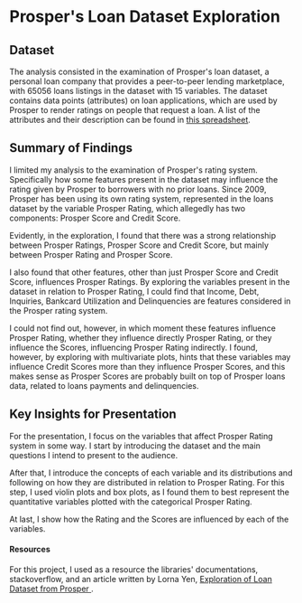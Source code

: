 # Prosper's Loan Dataset Exploration

## Dataset

The analysis consisted in the examination of Prosper's loan dataset, a personal loan company that provides a peer-to-peer lending marketplace, with 65056 loans listings in the dataset with 15 variables. The dataset contains data points (attributes) on loan applications, which are used by Prosper to render ratings on people that request a loan. A list of the attributes and their description can be found in [this spreadsheet](https://docs.google.com/spreadsheets/d/1CC0PIpSdnPfxHKPzGcdtetAHGZBHJrxTfZBJ5cdZtvc/edit?usp=sharing).

## Summary of Findings

I limited my analysis to the examination of Prosper's rating system. Specifically how some features present in the dataset may influence the rating given by Prosper to borrowers with no prior loans. Since 2009, Prosper has been using its own rating system, represented in the loans dataset by the variable Prosper Rating, which allegedly has two components: Prosper Score and Credit Score.

Evidently, in the exploration, I found that there was a strong relationship between Prosper Ratings, Prosper Score and Credit Score, but mainly between Prosper Rating and Prosper Score.

I also found that other features, other than just Prosper Score and Credit Score, influences Prosper Ratings. By exploring the variables present in the dataset in relation to Prosper Rating, I could find that Income, Debt, Inquiries, Bankcard Utilization and Delinquencies are features considered in the Prosper rating system.

I could not find out, however, in which moment these features influence Prosper Rating, whether they influence directly Prosper Rating, or they influence the Scores, influencing Prosper Rating indirectly. I found, however, by exploring with multivariate plots, hints that these variables may influence Credit Scores more than they influence Prosper Scores, and this makes sense as Prosper Scores are probably built on top of Prosper loans data, related to loans payments and delinquencies.

## Key Insights for Presentation

For the presentation, I focus on the variables that affect Prosper Rating system in some way. I start by introducing the dataset and the main questions I intend to present to the audience.

After that, I introduce the concepts of each variable and its distributions and following on how they are distributed in relation to Prosper Rating. For this step, I used violin plots and box plots, as I found them to best represent the quantitative variables plotted with the categorical Prosper Rating.

At last, I show how the Rating and the Scores are influenced by each of the variables.

#### Resources
For this project, I used as a resource the libraries' documentations, stackoverflow, and an article written by Lorna Yen, [Exploration of Loan Dataset from Prosper
](http://rpubs.com/onpillow/446310).